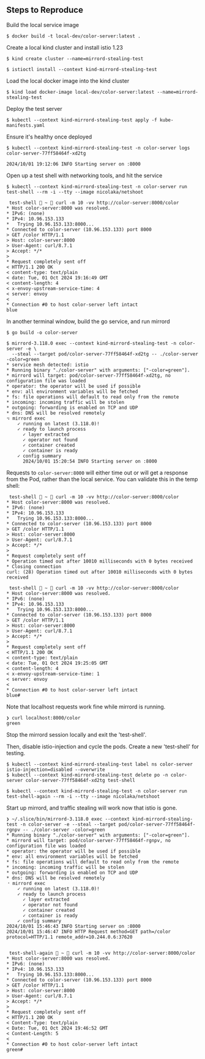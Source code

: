 ## Steps to Reproduce

Build the local service image
```shell
$ docker build -t local-dev/color-server:latest .
```

Create a local kind cluster and install istio 1.23
```shell
$ kind create cluster --name=mirrord-stealing-test

$ istioctl install --context kind-mirrord-stealing-test
```

Load the local docker image into the kind cluster
```shell
$ kind load docker-image local-dev/color-server:latest --name=mirrord-stealing-test
```

Deploy the test server
```shell
$ kubectl --context kind-mirrord-stealing-test apply -f kube-manifests.yaml
```

Ensure it's healthy once deployed
```shell
$ kubectl --context kind-mirrord-stealing-test -n color-server logs color-server-77ff58464f-xd2tg

2024/10/01 19:12:06 INFO Starting server on :8000
```

Open up a test shell with networking tools, and hit the service
```shell
$ kubectl --context kind-mirrord-stealing-test -n color-server run test-shell --rm -i --tty --image nicolaka/netshoot

 test-shell  ~  curl -m 10 -vv http://color-server:8000/color
* Host color-server:8000 was resolved.
* IPv6: (none)
* IPv4: 10.96.153.133
*   Trying 10.96.153.133:8000...
* Connected to color-server (10.96.153.133) port 8000
> GET /color HTTP/1.1
> Host: color-server:8000
> User-Agent: curl/8.7.1
> Accept: */*
> 
* Request completely sent off
< HTTP/1.1 200 OK
< content-type: text/plain
< date: Tue, 01 Oct 2024 19:16:49 GMT
< content-length: 4
< x-envoy-upstream-service-time: 4
< server: envoy
< 
* Connection #0 to host color-server left intact
blue
```

In another terminal window, build the go service, and run mirrord
```shell
$ go build -o color-server

$ mirrord-3.118.0 exec --context kind-mirrord-stealing-test -n color-server -e \
  --steal --target pod/color-server-77ff58464f-xd2tg -- ./color-server -color=green
* service mesh detected: istio
* Running binary "./color-server" with arguments: ["-color=green"].
* mirrord will target: pod/color-server-77ff58464f-xd2tg, no configuration file was loaded
* operator: the operator will be used if possible
* env: all environment variables will be fetched
* fs: file operations will default to read only from the remote
* incoming: incoming traffic will be stolen
* outgoing: forwarding is enabled on TCP and UDP
* dns: DNS will be resolved remotely
⠲ mirrord exec
    ✓ running on latest (3.118.0)!
    ✓ ready to launch process
      ✓ layer extracted
      ✓ operator not found
      ✓ container created
      ✓ container is ready
    ✓ config summary
      2024/10/01 15:20:54 INFO Starting server on :8000
```
Requests to `color-server:8000` will either time out or will get a response from the Pod, rather 
than the local service. You can validate this in the temp shell:
```shell
 test-shell  ~  curl -m 10 -vv http://color-server:8000/color
* Host color-server:8000 was resolved.
* IPv6: (none)
* IPv4: 10.96.153.133
*   Trying 10.96.153.133:8000...
* Connected to color-server (10.96.153.133) port 8000
> GET /color HTTP/1.1
> Host: color-server:8000
> User-Agent: curl/8.7.1
> Accept: */*
> 
* Request completely sent off
* Operation timed out after 10010 milliseconds with 0 bytes received
* Closing connection
curl: (28) Operation timed out after 10010 milliseconds with 0 bytes received

 test-shell  ~  curl -m 10 -vv http://color-server:8000/color
* Host color-server:8000 was resolved.
* IPv6: (none)
* IPv4: 10.96.153.133
*   Trying 10.96.153.133:8000...
* Connected to color-server (10.96.153.133) port 8000
> GET /color HTTP/1.1
> Host: color-server:8000
> User-Agent: curl/8.7.1
> Accept: */*
> 
* Request completely sent off
< HTTP/1.1 200 OK
< content-type: text/plain
< date: Tue, 01 Oct 2024 19:25:05 GMT
< content-length: 4
< x-envoy-upstream-service-time: 1
< server: envoy
< 
* Connection #0 to host color-server left intact
blue# 
```

Note that localhost requests work fine while mirrord is running.
```shell
❯ curl localhost:8000/color
green
```

Stop the mirrord session locally and exit the 'test-shell'. 

Then, disable istio-injection and cycle the pods. Create a new 'test-shell' for testing.
```shell
$ kubectl --context kind-mirrord-stealing-test label ns color-server istio-injection=disabled --overwrite
$ kubectl --context kind-mirrord-stealing-test delete po -n color-server color-server-77ff58464f-xd2tg test-shell

$ kubectl --context kind-mirrord-stealing-test -n color-server run test-shell-again --rm -i --tty --image nicolaka/netshoot
```

Start up mirrord, and traffic stealing will work now that istio is gone. 
```shell
❯ ~/.slice/bin/mirrord-3.118.0 exec --context kind-mirrord-stealing-test -n color-server -e --steal --target pod/color-server-77ff58464f-rgnpv -- ./color-server -color=green
* Running binary "./color-server" with arguments: ["-color=green"].
* mirrord will target: pod/color-server-77ff58464f-rgnpv, no configuration file was loaded
* operator: the operator will be used if possible
* env: all environment variables will be fetched
* fs: file operations will default to read only from the remote
* incoming: incoming traffic will be stolen
* outgoing: forwarding is enabled on TCP and UDP
* dns: DNS will be resolved remotely
⠐ mirrord exec
    ✓ running on latest (3.118.0)!
    ✓ ready to launch process
      ✓ layer extracted
      ✓ operator not found
      ✓ container created
      ✓ container is ready
    ✓ config summary                                                                2024/10/01 15:46:43 INFO Starting server on :8000
2024/10/01 15:46:47 INFO HTTP Request method=GET path=/color protocol=HTTP/1.1 remote_addr=10.244.0.6:37620


 test-shell-again  ~  curl -m 10 -vv http://color-server:8000/color
* Host color-server:8000 was resolved.
* IPv6: (none)
* IPv4: 10.96.153.133
*   Trying 10.96.153.133:8000...
* Connected to color-server (10.96.153.133) port 8000
> GET /color HTTP/1.1
> Host: color-server:8000
> User-Agent: curl/8.7.1
> Accept: */*
> 
* Request completely sent off
< HTTP/1.1 200 OK
< Content-Type: text/plain
< Date: Tue, 01 Oct 2024 19:46:52 GMT
< Content-Length: 5
< 
* Connection #0 to host color-server left intact
green#
```